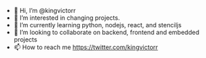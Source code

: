 - 👋 Hi, I’m @kingvictorr
- 👀 I’m interested in changing projects.
- 🌱 I’m currently learning python, nodejs, react, and stenciljs
- 💞️ I’m looking to collaborate on backend, frontend and embedded projects
- 📫 How to reach me https://twitter.com/kingvictorr

<!---
kingvictorr/kingvictorr is a ✨ special ✨ repository because its `README.md` (this file) appears on your GitHub profile.
You can click the Preview link to take a look at your changes.
--->
